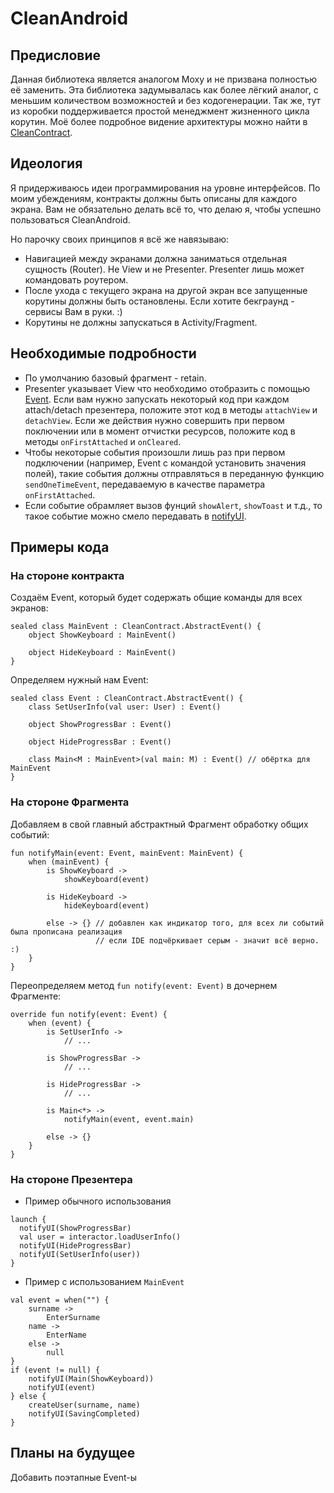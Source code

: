 # CleanAndroid
## Предисловие
Данная библиотека является аналогом Moxy и не призвана полностью её заменить. 
Эта библиотека задумывалась как более лёгкий аналог, с меньшим количеством возможностей и без кодогенерации.
Так же, тут из коробки поддерживается простой менеджмент жизненного цикла корутин.
Моё более подробное видение архитектуры можно найти в [CleanContract](https://github.com/indrih17/cleanandroid/blob/master/cleanandroid/src/main/java/indrih/cleanandroid/CleanContract.kt).

## Идеология
Я придерживаюсь идеи программирования на уровне интерфейсов. По моим убеждениям, контракты должны быть описаны для каждого экрана.
Вам не обязательно делать всё то, что делаю я, чтобы успешно пользоваться CleanAndroid.

Но парочку своих принципов я всё же навязываю:
* Навигацией между экранами должна заниматься отдельная сущность (Router). Не View и не Presenter. Presenter лишь может командовать роутером.
* После ухода с текущего экрана на другой экран все запущенные корутины должны быть остановлены. Если хотите бекграунд - сервисы Вам в руки. :)
* Корутины не должны запускаться в Activity/Fragment.

## Необходимые подробности
* По умолчанию базовый фрагмент - retain. 
* Presenter указывает View что необходимо отобразить с помощью [Event](https://github.com/indrih17/cleanandroid/blob/master/cleanandroid/src/main/java/indrih/cleanandroid/CleanContract.kt#L34).
Если вам нужно запускать некоторый код при каждом attach/detach презентера, положите этот код в методы `attachView` и `detachView`.
Если же действия нужно совершить при первом поключении или в момент отчистки ресурсов, положите код в методы `onFirstAttached` и `onCleared`.
* Чтобы некоторые события произошли лишь раз при первом подключении (например, Event с командой установить значения полей),
такие события должны отправляться в переданную функцию `sendOneTimeEvent`, передаваемую в качестве параметра `onFirstAttached`.
* Если событие обрамляет вызов фунций `showAlert`, `showToast` и т.д., то такое событие можно смело передавать в [notifyUI](https://github.com/indrih17/cleanandroid/blob/master/cleanandroid/src/main/java/indrih/cleanandroid/CleanPresenter.kt#L85).

## Примеры кода
### На стороне контракта
Создаём Event, который будет содержать общие команды для всех экранов:
```
sealed class MainEvent : CleanContract.AbstractEvent() {
    object ShowKeyboard : MainEvent()

    object HideKeyboard : MainEvent()
}
```

Определяем нужный нам Event:
```
sealed class Event : CleanContract.AbstractEvent() {
    class SetUserInfo(val user: User) : Event()
    
    object ShowProgressBar : Event()
    
    object HideProgressBar : Event()
    
    class Main<M : MainEvent>(val main: M) : Event() // обёртка для MainEvent
}
```

### На стороне Фрагмента
Добавляем в свой главный абстрактный Фрагмент обработку общих событий:
```
fun notifyMain(event: Event, mainEvent: MainEvent) {
    when (mainEvent) {
        is ShowKeyboard ->
            showKeyboard(event)

        is HideKeyboard ->
            hideKeyboard(event)

        else -> {} // добавлен как индикатор того, для всех ли событий была прописана реализация
                   // если IDE подчёркивает серым - значит всё верно. :)
    }
}
```

Переопределяем метод `fun notify(event: Event)` в дочернем Фрагменте:
```
override fun notify(event: Event) {
    when (event) {
        is SetUserInfo ->
            // ...

        is ShowProgressBar ->
            // ...

        is HideProgressBar -> 
            // ...
            
        is Main<*> ->
            notifyMain(event, event.main)

        else -> {}
    }
}
```
### На стороне Презентера
* Пример обычного использования
```
launch {
  notifyUI(ShowProgressBar)
  val user = interactor.loadUserInfo()
  notifyUI(HideProgressBar)
  notifyUI(SetUserInfo(user))
}
```

* Пример с использованием `MainEvent`
```
val event = when("") {
    surname -> 
        EnterSurname
    name -> 
        EnterName
    else -> 
        null
}
if (event != null) {
    notifyUI(Main(ShowKeyboard))
    notifyUI(event) 
} else {
    createUser(surname, name)
    notifyUI(SavingCompleted)
}
```

## Планы на будущее
Добавить поэтапные Event-ы